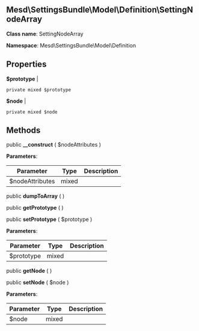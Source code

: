 Mesd\SettingsBundle\Model\Definition\SettingNodeArray
---------------

    

    


**Class name**: SettingNodeArray

**Namespace**: Mesd\SettingsBundle\Model\Definition









Properties
----------


**$prototype**  |  



    private mixed $prototype






**$node**  |  



    private mixed $node






Methods
-------


public **__construct** ( $nodeAttributes )











**Parameters**:

| Parameter | Type | Description |
|-----------|------|-------------|
| $nodeAttributes | mixed |  |



public **dumpToArray** (  )












public **getPrototype** (  )












public **setPrototype** ( $prototype )











**Parameters**:

| Parameter | Type | Description |
|-----------|------|-------------|
| $prototype | mixed |  |



public **getNode** (  )












public **setNode** ( $node )











**Parameters**:

| Parameter | Type | Description |
|-----------|------|-------------|
| $node | mixed |  |


